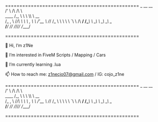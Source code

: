 ===============================================
               _      __  __             
             /' \    /\ \/\ \            
    ____    /\_, \   \ \ \\\ \      __   
   /\_ , \  \/_/\ \   \ \ , \ \   /'__ \ 
   \/_/  /_    \ \ \   \ \ \`\ \ /\  __/ 
     /\____\    \ \_\   \ \_\ \_\\ \____\
     \/____/     \/_/    \/_/\/_/ \/____/
   
===============================================
                                      
 👋 Hi, I’m z1Ne
 
 👀 I’m interested in FiveM Scripts / Mapping / Cars
 
 🌱 I’m currently learning .lua
 
 📫 How to reach me: z1necjo07@gmail.com / IG: cojo_z1ne

 ===============================================
               _      __  __             
             /' \    /\ \/\ \            
    ____    /\_, \   \ \ \\\ \      __   
   /\_ , \  \/_/\ \   \ \ , \ \   /'__ \ 
   \/_/  /_    \ \ \   \ \ \`\ \ /\  __/ 
     /\____\    \ \_\   \ \_\ \_\\ \____\
     \/____/     \/_/    \/_/\/_/ \/____/
   
===============================================
